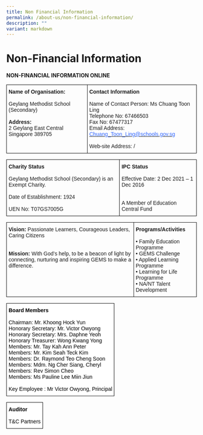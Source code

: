 ```yaml
---
title: Non Financial Information
permalink: /about-us/non-financial-information/
description: ""
variant: markdown
---
```

# **Non-Financial Information**

**NON-FINANCIAL INFORMATION ONLINE**




<table style="border-collapse:collapse;border-spacing:0" class="tg"><thead><tr><td style="border-color:#000000;border-style:solid;border-width:1px;font-family:Arial, sans-serif;font-size:14px;overflow:hidden;padding:10px 5px;text-align:left;vertical-align:top;word-break:normal"><span style="font-weight:bold">Name of Organisation:</span><br><br>Geylang Methodist School (Secondary)<br><span style="font-weight:bold"> </span><br><span style="font-weight:bold">Address:</span><br>2 Geylang East Central<br>Singapore 389705<br><span style="font-weight:bold"> </span></td><td style="border-color:#000000;border-style:solid;border-width:1px;font-family:Arial, sans-serif;font-size:14px;overflow:hidden;padding:10px 5px;text-align:left;vertical-align:top;word-break:normal"><span style="font-weight:bold">Contact Information</span><br><br>Name of Contact Person: Ms Chuang Toon Ling<br>Telephone No: 67466503<br>Fax No: 67477317<br>Email Address:<br><a href="mailto:Chuang_Toon_Ling@schools.gov.sg" target="_blank" rel="noopener noreferrer"><span style="color:#3166ff">Chuang_Toon_Ling@schools.gov.sg</span></a><br> <br>Web-site Address: /<br> </td></tr></thead></table>



<table style="border-collapse:collapse;border-spacing:0" class="tg"><thead><tr><td style="border-color:#000000;border-style:solid;border-width:1px;font-family:Arial, sans-serif;font-size:14px;overflow:hidden;padding:10px 5px;text-align:left;vertical-align:top;word-break:normal"><span style="font-weight:bold">Charity Status</span><br> <br>Geylang Methodist School (Secondary) is an Exempt Charity.<br><br>Date of Establishment: 1924<br><br>UEN No: T07GS7005G</td><td style="border-color:#000000;border-style:solid;border-width:1px;font-family:Arial, sans-serif;font-size:14px;overflow:hidden;padding:10px 5px;text-align:left;vertical-align:top;word-break:normal"><span style="font-weight:bold">IPC Status</span><br><br>Effective Date: 2 Dec 2021 – 1 Dec 2016<br> <br> <br>A Member of Education Central Fund</td></tr></thead></table>


<table style="border-collapse:collapse;border-spacing:0" class="tg"><thead><tr><td style="border-color:black;border-style:solid;border-width:1px;font-family:Arial, sans-serif;font-size:14px;overflow:hidden;padding:10px 5px;text-align:left;vertical-align:top;word-break:normal"><span style="font-weight:bold">Vision:</span> Passionate Learners, Courageous Leaders, Caring Citizens<br><br> <br><span style="font-weight:bold">Mission:</span> With God’s help, to be a beacon of light by connecting, nurturing and inspiring GEMS to make a difference.</td><td style="border-color:black;border-style:solid;border-width:1px;font-family:Arial, sans-serif;font-size:14px;overflow:hidden;padding:10px 5px;text-align:left;vertical-align:top;word-break:normal"><span style="font-weight:bold">Programs/Activities</span><br><br>• Family Education Programme<br>• GEMS Challenge<br>• Applied Learning Programme<br>• Learning for Life Programme<br>• NA/NT Talent Development</td></tr></thead></table>


<table style="border-collapse:collapse;border-spacing:0" class="tg"><thead><tr><td style="background-color:#FFF;border-color:black;border-style:solid;border-width:1px;color:#000000;font-family:Arial, sans-serif;font-size:14px;overflow:hidden;padding:10px 5px;text-align:left;vertical-align:top;word-break:normal"><span style="font-weight:bold">Board Members</span><br><br>Chairman: Mr. Khoong Hock Yun<br>Honorary Secretary: Mr. Victor Owyong<br>Honorary Secretary: Mrs. Daphne Yeoh<br>Honorary Treasurer: Wong Kwang Yong<br>Members: Mr. Tay Kah Ann Peter<br>Members: Mr. Kim Seah Teck Kim<br>Members: Dr. Raymond Teo Cheng Soon<br>Members: Mdm. Ng Cher Siang, Cheryl<br>Members: Rev Simon Cheo<br>Members: Ms Pauline Lee Miin Jiun<br> <br>Key Employee : Mr Victor Owyong, Principal                          <br> </td></tr></thead></table>

<table style="border-collapse:collapse;border-spacing:0" class="tg"><thead><tr><td style="background-color:#FFF;border-color:black;border-style:solid;border-width:1px;color:#000000;font-family:Arial, sans-serif;font-size:14px;overflow:hidden;padding:10px 5px;text-align:left;vertical-align:top;word-break:normal"><span style="font-weight:bold">Auditor <br> <br></span>
T&amp;C Partners</td></tr></thead></table>